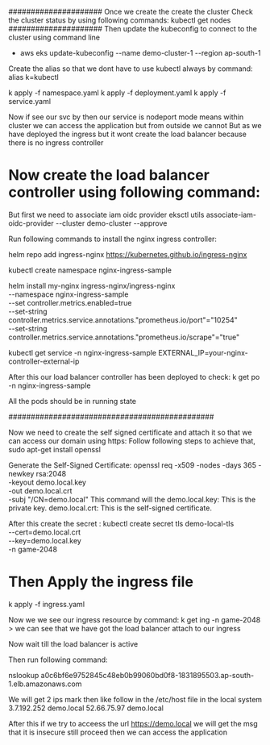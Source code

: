 #####################
Once we create the create the cluster
Check the cluster status by using following commands:
kubectl get nodes
#####################
Then update the kubeconfig to connect to the cluster using command line
- aws eks update-kubeconfig --name demo-cluster-1 --region ap-south-1


Create the alias so that we dont have to use kubectl always by command: alias k=kubectl

k apply -f namespace.yaml
k apply -f deployment.yaml
k apply -f service.yaml

Now if see our svc by then our service is nodeport mode means within cluster we can access the application but from outside we cannot
But as we have deployed the ingress but it wont create the load balancer because there is no ingress controller 


# Now create the load balancer controller using following command:

But first we need to associate iam oidc provider
eksctl utils associate-iam-oidc-provider --cluster demo-cluster --approve

Run following commands to install the nginx ingress controller:

helm repo add ingress-nginx https://kubernetes.github.io/ingress-nginx

kubectl create namespace nginx-ingress-sample

helm install my-nginx ingress-nginx/ingress-nginx \
--namespace nginx-ingress-sample \
--set controller.metrics.enabled=true \
--set-string controller.metrics.service.annotations."prometheus\.io/port"="10254" \
--set-string controller.metrics.service.annotations."prometheus\.io/scrape"="true"

kubectl get service -n nginx-ingress-sample
EXTERNAL_IP=your-nginx-controller-external-ip

After this our load balancer controller has been deployed to check:
k get po -n nginx-ingress-sample

All the pods should be in running state

##############################################

Now we need to create the self signed certificate and attach it so that we can access our domain using https:
Follow following steps to achieve that,
sudo apt-get install openssl

Generate the Self-Signed Certificate:
openssl req -x509 -nodes -days 365 -newkey rsa:2048 \
    -keyout demo.local.key \
    -out demo.local.crt \
    -subj "/CN=demo.local"
This command will the 
demo.local.key: This is the private key.
demo.local.crt: This is the self-signed certificate.

After this create the secret :
kubectl create secret tls demo-local-tls \
    --cert=demo.local.crt \
    --key=demo.local.key \
    -n game-2048
# Then Apply the ingress file
k apply -f ingress.yaml

Now we we see our ingress resource by command:
k get ing -n game-2048 > we can see that we have got the load balancer attach to our ingress

Now wait till the load balancer is active

Then run following command:

nslookup a0c6bf6e9752845c48eb0b99060bd0f8-1831895503.ap-south-1.elb.amazonaws.com

We will get 2 ips mark then like follow in the /etc/host file in the local system
3.7.192.252 demo.local
52.66.75.97 demo.local

After this if we try to acceess the url https://demo.local we will get the msg that it is insecure still proceed then
we can access the application
